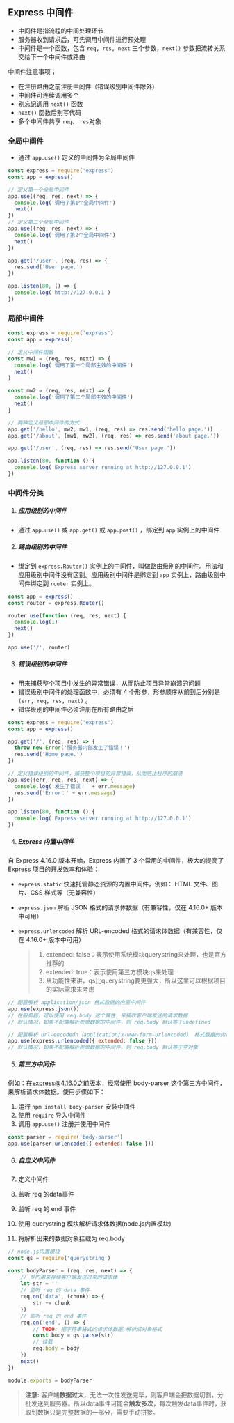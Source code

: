 ## Express 中间件

- 中间件是指流程的中间处理环节
- 服务器收到请求后，可先调用中间件进行预处理
- 中间件是一个函数，包含 `req, res, next` 三个参数，`next()` 参数把流转关系交给下一个中间件或路由

中间件注意事项；

- 在注册路由之前注册中间件（错误级别中间件除外）
- 中间件可连续调用多个
- 别忘记调用 `next()` 函数
- `next()` 函数后别写代码
- 多个中间件共享 `req`、 `res`对象



### 全局中间件

- 通过 `app.use()` 定义的中间件为全局中间件

```js
const express = require('express')
const app = express()

// 定义第一个全局中间件
app.use((req, res, next) => {
  console.log('调用了第1个全局中间件')
  next()
})
// 定义第二个全局中间件
app.use((req, res, next) => {
  console.log('调用了第2个全局中间件')
  next()
})

app.get('/user', (req, res) => {
  res.send('User page.')
})

app.listen(80, () => {
  console.log('http://127.0.0.1')
})
```



### 局部中间件

```js
const express = require('express')
const app = express()

// 定义中间件函数
const mw1 = (req, res, next) => {
  console.log('调用了第一个局部生效的中间件')
  next()
}

const mw2 = (req, res, next) => {
  console.log('调用了第二个局部生效的中间件')
  next()
}

// 两种定义局部中间件的方式
app.get('/hello', mw2, mw1, (req, res) => res.send('hello page.'))
app.get('/about', [mw1, mw2], (req, res) => res.send('about page.'))

app.get('/user', (req, res) => res.send('User page.'))

app.listen(80, function () {
  console.log('Express server running at http://127.0.0.1')
})
```



### 中间件分类

1. ##### 应用级别的中间件

- 通过 `app.use()` 或 `app.get()` 或 `app.post()` ，绑定到 `app` 实例上的中间件

2. ##### 路由级别的中间件

- 绑定到 `express.Router()` 实例上的中间件，叫做路由级别的中间件。用法和应用级别中间件没有区别。应用级别中间件是绑定到 `app` 实例上，路由级别中间件绑定到 `router` 实例上。

```js
const app = express()
const router = express.Router()

router.use(function (req, res, next) {
  console.log(1)
  next()
})

app.use('/', router)
```

3. ##### 错误级别的中间件

- 用来捕获整个项目中发生的异常错误，从而防止项目异常崩溃的问题
- 错误级别中间件的处理函数中，必须有 4 个形参，形参顺序从前到后分别是 `(err, req, res, next)` 。
- 错误级别的中间件必须注册在所有路由之后

```js
const express = require('express')
const app = express()

app.get('/', (req, res) => {
  throw new Error('服务器内部发生了错误！')
  res.send('Home page.')
})

// 定义错误级别的中间件，捕获整个项目的异常错误，从而防止程序的崩溃
app.use((err, req, res, next) => {
  console.log('发生了错误！' + err.message)
  res.send('Error：' + err.message)
})

app.listen(80, function () {
  console.log('Express server running at http://127.0.0.1')
})
```

4. ##### Express 内置中间件

自 Express 4.16.0 版本开始，Express 内置了 3 个常用的中间件，极大的提高了 Express 项目的开发效率和体验：

- `express.static` 快速托管静态资源的内置中间件，例如： HTML 文件、图片、CSS 样式等（无兼容性）

- `express.json` 解析 JSON 格式的请求体数据（有兼容性，仅在 4.16.0+ 版本中可用）

- `express.urlencoded` 解析 URL-encoded 格式的请求体数据（有兼容性，仅在 4.16.0+ 版本中可用）

    >   1.  extended: false：表示使用系统模块querystring来处理，也是官方推荐的
    >   2.  extended: true：表示使用第三方模块qs来处理
    >   3.  从功能性来讲，qs比querystring要更强大，所以这里可以根据项目的实际需求来考虑

```js
// 配置解析 application/json 格式数据的内置中间件
app.use(express.json())
// 在服务器，可以使用 req.body 这个属性，来接收客户端发送的请求数据
// 默认情况，如果不配置解析表单数据的中间件，则 req.body 默认等于undefined

// 配置解析 url-encodedn（application/x-www-form-urlencoded） 格式数据的内置中间件
app.use(express.urlencoded({ extended: false }))
// 默认情况，如果不配置解析表单数据的中间件，则 req.body 默认等于空对象
```

5. ##### 第三方中间件

例如：在express@4.16.0之前版本，经常使用 body-parser 这个第三方中间件，来解析请求体数据。使用步骤如下：

1. 运行 `npm install body-parser` 安装中间件
2. 使用 `require` 导入中间件
3. 调用 `app.use()` 注册并使用中间件

```js
const parser = require('body-parser')
app.use(parser.urlencoded({ extended: false }))
```

6. ##### 自定义中间件

1. 定义中间件
2. 监听 req 的data事件
3. 监听 req 的 end 事件
4. 使用 querystring 模块解析请求体数据(node.js内置模块)
5. 将解析出来的数据对象挂载为 req.body

```js
// node.js内置模块
const qs = require('querystring')

const bodyParser = (req, res, next) => {
    // 专门用来存储客户端发送过来的请求体
	let str = ''
    // 监听 req 的 data 事件
    req.on('data', (chunk) => {
        str += chunk
    })
    // 监听 req 的 end 事件
    req.on('end', () => {
        // TODO: 把字符串格式的请求体数据,解析成对象格式
        const body = qs.parse(str)
        // 挂载
        req.body = body
    })
    next()
})

module.exports = bodyParser
```

> **注意:** 客户端**数据过大**，无法一次性发送完毕，则客户端会把数据切割，分批发送到服务器。所以data事件可能会**触发多次**，每次触发data事件时，获取到数据只是完整数据的一部分，需要手动拼接。